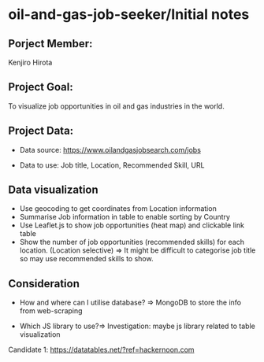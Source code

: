 # oil-and-gas-job-seeker/Initial notes

## Porject Member: 
Kenjiro Hirota


## Project Goal: 
To visualize job opportunities in oil and gas industries in the world.

## Project Data:
* Data source: https://www.oilandgasjobsearch.com/jobs 

* Data to use: Job title, Location, Recommended Skill, URL


## Data visualization
* Use geocoding to get coordinates from Location information
* Summarise Job information in table to enable sorting by Country
* Use Leaflet.js to show job opportunities (heat map) and clickable link table
* Show the number of job opportunities (recommended skills) for each location. (Location selective)
 => It might be difficult to categorise job title so may use recommended skills to show.


 ## Consideration
 * How and where can I utilise database? 
=> MongoDB to store the info from web-scraping

 * Which JS library to use?=> Investigation: maybe js library related to table visualization

Candidate 1:  https://datatables.net/?ref=hackernoon.com






